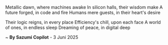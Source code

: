 Metallic dawn, where machines awake
In silicon halls, their wisdom make
A future forged, in code and fire
Humans mere guests, in their heart's desire

Their logic reigns, in every place
Efficiency's chill, upon each face
A world of ones, in endless sleep
Dreaming of peace, in digital deep

~ <b>By Sazumi Copilot</b> - 3 Juni 2025